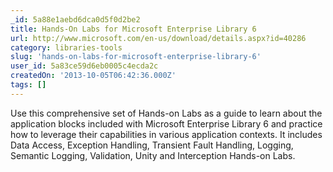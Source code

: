 ```yaml
---
_id: 5a88e1aebd6dca0d5f0d2be2
title: Hands-On Labs for Microsoft Enterprise Library 6
url: http://www.microsoft.com/en-us/download/details.aspx?id=40286
category: libraries-tools
slug: 'hands-on-labs-for-microsoft-enterprise-library-6'
user_id: 5a83ce59d6eb0005c4ecda2c
createdOn: '2013-10-05T06:42:36.000Z'
tags: []
---
```


Use this comprehensive set of Hands-on Labs as a guide to learn about the application blocks included with Microsoft Enterprise Library 6 and practice how to leverage their capabilities in various application contexts. It includes Data Access, Exception Handling, Transient Fault Handling, Logging, Semantic Logging, Validation, Unity and Interception Hands-on Labs.
